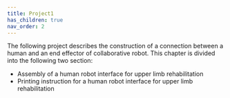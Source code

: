 ```yaml
---
title: Project1
has_children: true
nav_order: 2
---
```


The following project describes the construction of a connection between a human and an end effector of collaborative robot.
This chapter is divided into the following two section:

- Assembly of a human robot interface for upper limb rehabilitation 
- Printing instruction for a human robot interface for upper limb rehabilitation 

